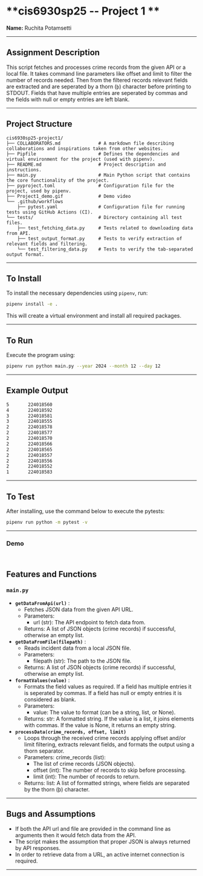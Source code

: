# **cis6930sp25 -- Project 1 **

**Name:** Ruchita Potamsetti

---

## **Assignment Description**
This script fetches and processes crime records from the given API or a local file. It takes command line parameters like offset and limit to filter the number of records needed. Then from the filtered records relevant fields are extracted and are seperated by a thorn (`þ`) character before printing to STDOUT. Fields that have multiple entries are seperated by commas and the fields with null or empty entries are left blank.

---

## **Project Structure** 

```plaintext
cis6930sp25-project1/
├── COLLABORATORS.md              # A markdown file describing collaborations and inspirations taken from other websites.
├── Pipfile                       # Defines the dependencies and virtual environment for the project (used with pipenv).
├── README.md                     # Project description and instructions.
├── main.py                       # Main Python script that contains the core functionality of the project.
├── pyproject.toml                # Configuration file for the project, used by pipenv.
├── Project1_demo.gif             # Demo video
└── .github/workflows          
    ├── pytest.yaml               # Configuration file for running tests using GitHub Actions (CI).
└── tests/                        # Directory containing all test files.
    ├── test_fetching_data.py     # Tests related to downloading data from API.
    ├── test_output_format.py     # Tests to verify extraction of relevant fields and filtering.
    └── test_filtering_data.py    # Tests to verify the tab-separated output format.
```

---

## **To Install**
To install the necessary dependencies using `pipenv`, run:
```sh
pipenv install -e .
```
This will create a virtual environment and install all required packages.

---

## **To Run**
Execute the program using:
```sh
pipenv run python main.py --year 2024 --month 12 --day 12
```

---

## **Example Output**
```sh
5       224018560
4       224018592
3       224018581
3       224018555
2       224018578
2       224018577
2       224018570
2       224018566
2       224018565
2       224018557
2       224018556
2       224018552
1       224018583
```

---

## **To Test**
After installing, use the command below to execute the pytests:
```sh
pipenv run python -m pytest -v
```

---

### **Demo**
![]()
---

## **Features and Functions**

### **`main.py`**
- **`getDataFromApi(url)`** :
  - Fetches JSON data from the given API URL.
  - Parameters:
    - url (str): The API endpoint to fetch data from.
  - Returns: A list of JSON objects (crime records) if successful, otherwise an empty list.
- **`getDataFromFile(filepath)`** :
  - Reads incident data from a local JSON file.
  - Parameters:
     - filepath (str): The path to the JSON file.
  - Returns: A list of JSON objects (crime records) if successful, otherwise an empty list.
- **`formatValues(value)`** :
  - Formats the field values as required. If a field has multiple entries it is seperated by commas. If a field has null or empty entries it is considered as blank.
  - Parameters:
     - value: The value to format (can be a string, list, or None).
  - Returns: str: A formatted string. If the value is a list, it joins elements with commas. If the value is None, it returns an empty string.
- **`processData(crime_records, offset, limit)`** 
  - Loops through the received crime records applying offset and/or limit filtering, extracts relevant fields, and formats the output using a thorn separator.
  - Parameters: crime_records (list):
     - The list of crime records (JSON objects).
     - offset (int): The number of records to skip before processing.
     - limit (int): The number of records to return.
  - Returns: list: A list of formatted strings, where fields are separated by the thorn (þ) character.

---

## **Bugs and Assumptions**
- If both the API url and file are provided in the command line as arguments then it would fetch data from the API.
- The script makes the assumption that proper JSON is always returned by API responses.
- In order to retrieve data from a URL, an active internet connection is required.

---


